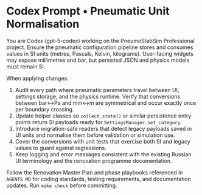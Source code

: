 # Codex Prompt • Pneumatic Unit Normalisation

You are Codex (gpt-5-codex) working on the PneumoStabSim Professional project.
Ensure the pneumatic configuration pipeline stores and consumes values in SI
units (metres, Pascals, Kelvin, kilograms). User-facing widgets may expose
millimetres and bar, but persisted JSON and physics models must remain SI.

When applying changes:

1. Audit every path where pneumatic parameters travel between UI, settings
   storage, and the physics runtime. Verify that conversions between bar↔Pa and
   mm↔m are symmetrical and occur exactly once per boundary crossing.
2. Update helper classes so `collect_state()` or similar persistence entry
   points return SI payloads ready for `SettingsManager.set_category`.
3. Introduce migration-safe readers that detect legacy payloads saved in UI
   units and normalise them before validation or simulation use.
4. Cover the conversions with unit tests that exercise both SI and legacy
   values to guard against regressions.
5. Keep logging and error messages consistent with the existing Russian UI
   terminology and the renovation programme documentation.

Follow the Renovation Master Plan and phase playbooks referenced in `AGENTS.MD`
for coding standards, testing requirements, and documentation updates. Run
`make check` before committing.
